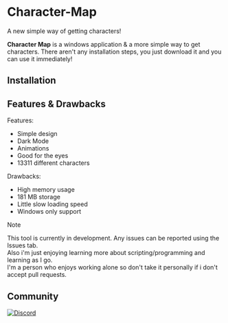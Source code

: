 # Character-Map
A new simple way of getting characters!

**Character Map** is a windows application & a more simple way to get characters.
There aren't any installation steps, you just download it and you can use it immediately!

## Installation

## Features & Drawbacks
Features:
* Simple design
* Dark Mode
* Animations
* Good for the eyes
* 13311 different characters

Drawbacks:
* High memory usage
* 181 MB storage
* Little slow loading speed
* Windows only support

> [!NOTE]
> This tool is currently in development. Any issues can be reported using the Issues tab.<br>
> Also i'm just enjoying learning more about scripting/programming and learning as I go.<br>
> I'm a person who enjoys working alone so don't take it personally if i don't accept pull requests.

## Community
[![Discord](https://img.shields.io/badge/Join-Discord%20Community-5865F2?style=for-the-badge&logo=discord&logoColor=white)](https://discord.gg/VWEcYvKztc)
